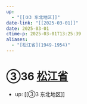 ```yaml
---
up:
  - "[[③3 东北地区]]"
date-link: "[[2025-03-01]]"
date: 2025-03-01
ctime-p: 2025-03-01T13:25:39
aliases:
  - "[松江省](1949-1954)"
---
```


# ③36 [松江省](1949-1954)

- up: [[③3 东北地区]]
